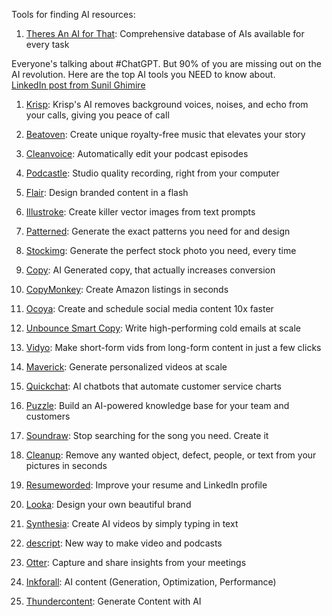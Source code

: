 Tools for finding AI resources:

1. [Theres An AI for That](https://theresanaiforthat.com/): Comprehensive database of AIs available for every task  


Everyone's talking about #ChatGPT. But 90% of you are missing out on the AI revolution. Here are the top AI tools you NEED to know about.  
[LinkedIn post from Sunil Ghimire](https://www.linkedin.com/posts/ghimiresunil_chatgpt-activity-7021128204388057088-0jf5)  

1. [Krisp](https://krisp.ai/): Krisp's AI removes background voices, noises, and echo from your calls, giving you peace of call  

2. [Beatoven](https://www.beatoven.ai/): Create unique royalty-free music that elevates your story  

3. [Cleanvoice](https://cleanvoice.ai/): Automatically edit your podcast episodes  

4. [Podcastle](https://podcastle.ai/): Studio quality recording, right from your computer  

5. [Flair](https://flair.ai/): Design branded content in a flash  

6. [Illustroke](https://illustroke.com/): Create killer vector images from text prompts  

7. [Patterned](https://www.patterned.ai/): Generate the exact patterns you need for and design  

8. [Stockimg](https://stockimg.ai/): Generate the perfect stock photo you need, every time  

9. [Copy](https://www.copy.ai/): AI Generated copy, that actually increases conversion  

10. [CopyMonkey](http://copymonkey.ai/): Create Amazon listings in seconds  

11. [Ocoya](https://www.ocoya.com/): Create and schedule social media content 10x faster  

12. [Unbounce Smart Copy](https://unbounce.com/): Write high-performing cold emails at scale  

13. [Vidyo](https://vidyo.ai/): Make short-form vids from long-form content in just a few clicks  

14. [Maverick](https://www.trymaverick.com/): Generate personalized videos at scale  

15. [Quickchat](https://www.quickchat.ai/): AI chatbots that automate customer service charts  

16. [Puzzle](https://www.puzzlelabs.ai/): Build an AI-powered knowledge base for your team and customers  

17. [Soundraw](https://soundraw.io/): Stop searching for the song you need. Create it  

18. [Cleanup](https://cleanup.pictures/): Remove any wanted object, defect, people, or text from your pictures in seconds  

19. [Resumeworded](https://www.resumeworded.com/): Improve your resume and LinkedIn profile  

20. [Looka](https://looka.com/): Design your own beautiful brand  

21. [Synthesia](https://www.synthesia.io/): Create AI videos by simply typing in text  

22. [descript](https://www.descript.com/home-3): New way to make video and podcasts  

23. [Otter](https://otter.ai/): Capture and share insights from your meetings  

24. [Inkforall](https://inkforall.com/): AI content (Generation, Optimization, Performance)  

25. [Thundercontent](https://thundercontent.com/): Generate Content with AI  
